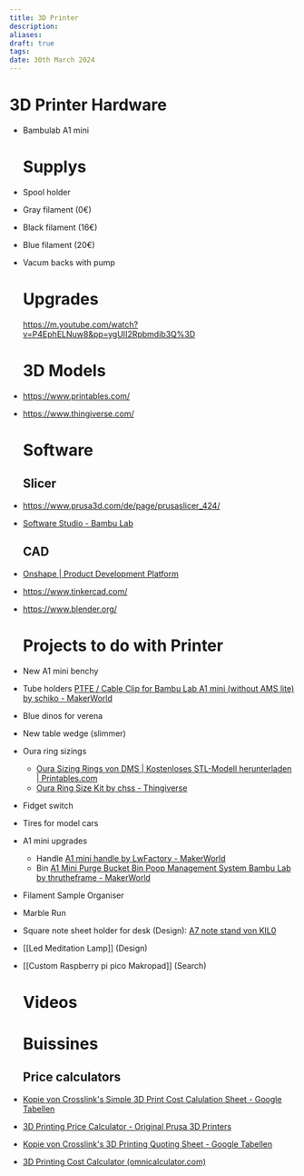 ```yaml
---
title: 3D Printer
description: 
aliases: 
draft: true
tags: 
date: 30th March 2024
---
```

# 3D Printer Hardware

- Bambulab A1 mini
  
  # Supplys

- Spool holder

- Gray filament (0€)

- Black filament (16€)

- Blue filament (20€)

- Vacum backs with pump
  
  # Upgrades
  
  https://m.youtube.com/watch?v=P4EphELNuw8&pp=ygUII2Rpbmdib3Q%3D
  
  # 3D Models

- https://www.printables.com/

- https://www.thingiverse.com/
  
  # Software
  
  ## Slicer

- https://www.prusa3d.com/de/page/prusaslicer_424/

- [Software Studio - Bambu Lab](https://bambulab.com/en/download/studio)
  
  ## CAD

- [Onshape | Product Development Platform](https://www.onshape.com/de/)

- https://www.tinkercad.com/

- https://www.blender.org/
  
  # Projects to do with Printer

- New A1 mini benchy

- Tube holders [PTFE / Cable Clip for Bambu Lab A1 mini (without AMS lite) by schiko - MakerWorld](https://makerworld.com/de/models/41020#profileId-41077)

- Blue dinos for verena

- New table wedge (slimmer)

- Oura ring sizings
  
  - [Oura Sizing Rings von DMS | Kostenloses STL-Modell herunterladen | Printables.com](https://www.printables.com/de/model/495782-oura-sizing-rings)
  - [Oura Ring Size Kit by chss - Thingiverse](https://www.thingiverse.com/thing:5812196)

- Fidget switch

- Tires for model cars

- A1 mini upgrades
  
  - Handle [A1 mini handle by LwFactory - MakerWorld](https://makerworld.com/de/models/48599#profileId-50622)
  - Bin [A1 Mini Purge Bucket Bin Poop Management System Bambu Lab by thrutheframe - MakerWorld](https://makerworld.com/de/models/15603#profileId-15023)

- Filament Sample Organiser

- Marble Run

- Square note sheet holder for desk (Design): [A7 note stand von KIL0 ](https://www.printables.com/de/model/154340-a7-note-stand)

- [[Led Meditation Lamp]] (Design)

- [[Custom Raspberry pi pico Makropad]] (Search)
  
  # Videos
  
  # Buissines
  
  ## Price calculators

- [Kopie von Crosslink's Simple 3D Print Cost Calulation Sheet - Google Tabellen](https://docs.google.com/spreadsheets/d/1T09ZnMm3lsI7Qytx-GII8CKXbO8997ulddGkwgA23Zk/edit#gid=0)

- [3D Printing Price Calculator - Original Prusa 3D Printers](https://blog.prusa3d.com/3d-printing-price-calculator_38905/)

- [Kopie von Crosslink's 3D Printing Quoting Sheet - Google Tabellen](https://docs.google.com/spreadsheets/d/1MjyspUx26iJ88waL5kEWe9X-QXswsBJi4f-p6cr1AwU/edit#gid=640040238)

- [3D Printing Cost Calculator (omnicalculator.com)](https://www.omnicalculator.com/other/3d-printing)